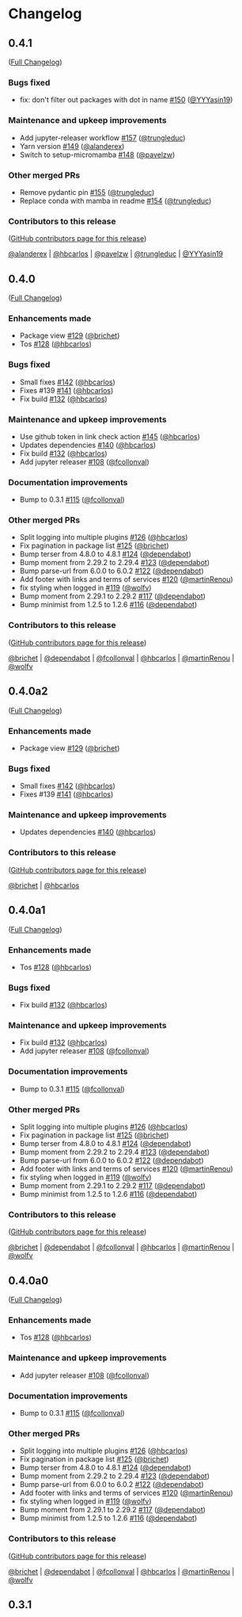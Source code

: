 # Changelog

<!-- <START NEW CHANGELOG ENTRY> -->

## 0.4.1

([Full Changelog](https://github.com/mamba-org/quetz-frontend/compare/v0.4.0...596aad034b8194c0a2b7166a9205876aff6bf9ad))

### Bugs fixed

- fix: don't filter out packages with dot in name [#150](https://github.com/mamba-org/quetz-frontend/pull/150) ([@YYYasin19](https://github.com/YYYasin19))

### Maintenance and upkeep improvements

- Add jupyter-releaser workflow [#157](https://github.com/mamba-org/quetz-frontend/pull/157) ([@trungleduc](https://github.com/trungleduc))
- Yarn version [#149](https://github.com/mamba-org/quetz-frontend/pull/149) ([@alanderex](https://github.com/alanderex))
- Switch to setup-micromamba [#148](https://github.com/mamba-org/quetz-frontend/pull/148) ([@pavelzw](https://github.com/pavelzw))

### Other merged PRs

- Remove pydantic pin [#155](https://github.com/mamba-org/quetz-frontend/pull/155) ([@trungleduc](https://github.com/trungleduc))
- Replace conda with mamba in readme [#154](https://github.com/mamba-org/quetz-frontend/pull/154) ([@trungleduc](https://github.com/trungleduc))

### Contributors to this release

([GitHub contributors page for this release](https://github.com/mamba-org/quetz-frontend/graphs/contributors?from=2023-03-01&to=2023-12-05&type=c))

[@alanderex](https://github.com/search?q=repo%3Amamba-org%2Fquetz-frontend+involves%3Aalanderex+updated%3A2023-03-01..2023-12-05&type=Issues) | [@hbcarlos](https://github.com/search?q=repo%3Amamba-org%2Fquetz-frontend+involves%3Ahbcarlos+updated%3A2023-03-01..2023-12-05&type=Issues) | [@pavelzw](https://github.com/search?q=repo%3Amamba-org%2Fquetz-frontend+involves%3Apavelzw+updated%3A2023-03-01..2023-12-05&type=Issues) | [@trungleduc](https://github.com/search?q=repo%3Amamba-org%2Fquetz-frontend+involves%3Atrungleduc+updated%3A2023-03-01..2023-12-05&type=Issues) | [@YYYasin19](https://github.com/search?q=repo%3Amamba-org%2Fquetz-frontend+involves%3AYYYasin19+updated%3A2023-03-01..2023-12-05&type=Issues)

<!-- <END NEW CHANGELOG ENTRY> -->

## 0.4.0

([Full Changelog](https://github.com/mamba-org/quetz-frontend/compare/v0.3.1...abd4ee329159777909ff709db9495dcb3c909fdb))

### Enhancements made

- Package view [#129](https://github.com/mamba-org/quetz-frontend/pull/129) ([@brichet](https://github.com/brichet))
- Tos [#128](https://github.com/mamba-org/quetz-frontend/pull/128) ([@hbcarlos](https://github.com/hbcarlos))

### Bugs fixed

- Small fixes [#142](https://github.com/mamba-org/quetz-frontend/pull/142) ([@hbcarlos](https://github.com/hbcarlos))
- Fixes #139 [#141](https://github.com/mamba-org/quetz-frontend/pull/141) ([@hbcarlos](https://github.com/hbcarlos))
- Fix build [#132](https://github.com/mamba-org/quetz-frontend/pull/132) ([@hbcarlos](https://github.com/hbcarlos))

### Maintenance and upkeep improvements

- Use github token in link check action [#145](https://github.com/mamba-org/quetz-frontend/pull/145) ([@hbcarlos](https://github.com/hbcarlos))
- Updates dependencies [#140](https://github.com/mamba-org/quetz-frontend/pull/140) ([@hbcarlos](https://github.com/hbcarlos))
- Fix build [#132](https://github.com/mamba-org/quetz-frontend/pull/132) ([@hbcarlos](https://github.com/hbcarlos))
- Add jupyter releaser [#108](https://github.com/mamba-org/quetz-frontend/pull/108) ([@fcollonval](https://github.com/fcollonval))

### Documentation improvements

- Bump to 0.3.1 [#115](https://github.com/mamba-org/quetz-frontend/pull/115) ([@fcollonval](https://github.com/fcollonval))

### Other merged PRs

- Split logging into multiple plugins [#126](https://github.com/mamba-org/quetz-frontend/pull/126) ([@hbcarlos](https://github.com/hbcarlos))
- Fix pagination in package list [#125](https://github.com/mamba-org/quetz-frontend/pull/125) ([@brichet](https://github.com/brichet))
- Bump terser from 4.8.0 to 4.8.1 [#124](https://github.com/mamba-org/quetz-frontend/pull/124) ([@dependabot](https://github.com/dependabot))
- Bump moment from 2.29.2 to 2.29.4 [#123](https://github.com/mamba-org/quetz-frontend/pull/123) ([@dependabot](https://github.com/dependabot))
- Bump parse-url from 6.0.0 to 6.0.2 [#122](https://github.com/mamba-org/quetz-frontend/pull/122) ([@dependabot](https://github.com/dependabot))
- Add footer with links and terms of services [#120](https://github.com/mamba-org/quetz-frontend/pull/120) ([@martinRenou](https://github.com/martinRenou))
- fix styling when logged in [#119](https://github.com/mamba-org/quetz-frontend/pull/119) ([@wolfv](https://github.com/wolfv))
- Bump moment from 2.29.1 to 2.29.2 [#117](https://github.com/mamba-org/quetz-frontend/pull/117) ([@dependabot](https://github.com/dependabot))
- Bump minimist from 1.2.5 to 1.2.6 [#116](https://github.com/mamba-org/quetz-frontend/pull/116) ([@dependabot](https://github.com/dependabot))

### Contributors to this release

([GitHub contributors page for this release](https://github.com/mamba-org/quetz-frontend/graphs/contributors?from=2022-03-31&to=2023-03-01&type=c))

[@brichet](https://github.com/search?q=repo%3Amamba-org%2Fquetz-frontend+involves%3Abrichet+updated%3A2022-03-31..2023-03-01&type=Issues) | [@dependabot](https://github.com/search?q=repo%3Amamba-org%2Fquetz-frontend+involves%3Adependabot+updated%3A2022-03-31..2023-03-01&type=Issues) | [@fcollonval](https://github.com/search?q=repo%3Amamba-org%2Fquetz-frontend+involves%3Afcollonval+updated%3A2022-03-31..2023-03-01&type=Issues) | [@hbcarlos](https://github.com/search?q=repo%3Amamba-org%2Fquetz-frontend+involves%3Ahbcarlos+updated%3A2022-03-31..2023-03-01&type=Issues) | [@martinRenou](https://github.com/search?q=repo%3Amamba-org%2Fquetz-frontend+involves%3AmartinRenou+updated%3A2022-03-31..2023-03-01&type=Issues) | [@wolfv](https://github.com/search?q=repo%3Amamba-org%2Fquetz-frontend+involves%3Awolfv+updated%3A2022-03-31..2023-03-01&type=Issues)

## 0.4.0a2

([Full Changelog](https://github.com/mamba-org/quetz-frontend/compare/@quetz-example/light-theme@0.4.0-alpha.1...ab869cf4c50b6c0fea0d4ba0549f815db4a81308))

### Enhancements made

- Package view [#129](https://github.com/mamba-org/quetz-frontend/pull/129) ([@brichet](https://github.com/brichet))

### Bugs fixed

- Small fixes [#142](https://github.com/mamba-org/quetz-frontend/pull/142) ([@hbcarlos](https://github.com/hbcarlos))
- Fixes #139 [#141](https://github.com/mamba-org/quetz-frontend/pull/141) ([@hbcarlos](https://github.com/hbcarlos))

### Maintenance and upkeep improvements

- Updates dependencies [#140](https://github.com/mamba-org/quetz-frontend/pull/140) ([@hbcarlos](https://github.com/hbcarlos))

### Contributors to this release

([GitHub contributors page for this release](https://github.com/mamba-org/quetz-frontend/graphs/contributors?from=2022-08-11&to=2023-03-01&type=c))

[@brichet](https://github.com/search?q=repo%3Amamba-org%2Fquetz-frontend+involves%3Abrichet+updated%3A2022-08-11..2023-03-01&type=Issues) | [@hbcarlos](https://github.com/search?q=repo%3Amamba-org%2Fquetz-frontend+involves%3Ahbcarlos+updated%3A2022-08-11..2023-03-01&type=Issues)

## 0.4.0a1

([Full Changelog](https://github.com/mamba-org/quetz-frontend/compare/v0.3.1...e2d3f97a28bb71ed6d806ed3f2a391ffc85e1360))

### Enhancements made

- Tos [#128](https://github.com/mamba-org/quetz-frontend/pull/128) ([@hbcarlos](https://github.com/hbcarlos))

### Bugs fixed

- Fix build [#132](https://github.com/mamba-org/quetz-frontend/pull/132) ([@hbcarlos](https://github.com/hbcarlos))

### Maintenance and upkeep improvements

- Fix build [#132](https://github.com/mamba-org/quetz-frontend/pull/132) ([@hbcarlos](https://github.com/hbcarlos))
- Add jupyter releaser [#108](https://github.com/mamba-org/quetz-frontend/pull/108) ([@fcollonval](https://github.com/fcollonval))

### Documentation improvements

- Bump to 0.3.1 [#115](https://github.com/mamba-org/quetz-frontend/pull/115) ([@fcollonval](https://github.com/fcollonval))

### Other merged PRs

- Split logging into multiple plugins [#126](https://github.com/mamba-org/quetz-frontend/pull/126) ([@hbcarlos](https://github.com/hbcarlos))
- Fix pagination in package list [#125](https://github.com/mamba-org/quetz-frontend/pull/125) ([@brichet](https://github.com/brichet))
- Bump terser from 4.8.0 to 4.8.1 [#124](https://github.com/mamba-org/quetz-frontend/pull/124) ([@dependabot](https://github.com/dependabot))
- Bump moment from 2.29.2 to 2.29.4 [#123](https://github.com/mamba-org/quetz-frontend/pull/123) ([@dependabot](https://github.com/dependabot))
- Bump parse-url from 6.0.0 to 6.0.2 [#122](https://github.com/mamba-org/quetz-frontend/pull/122) ([@dependabot](https://github.com/dependabot))
- Add footer with links and terms of services [#120](https://github.com/mamba-org/quetz-frontend/pull/120) ([@martinRenou](https://github.com/martinRenou))
- fix styling when logged in [#119](https://github.com/mamba-org/quetz-frontend/pull/119) ([@wolfv](https://github.com/wolfv))
- Bump moment from 2.29.1 to 2.29.2 [#117](https://github.com/mamba-org/quetz-frontend/pull/117) ([@dependabot](https://github.com/dependabot))
- Bump minimist from 1.2.5 to 1.2.6 [#116](https://github.com/mamba-org/quetz-frontend/pull/116) ([@dependabot](https://github.com/dependabot))

### Contributors to this release

([GitHub contributors page for this release](https://github.com/mamba-org/quetz-frontend/graphs/contributors?from=2022-03-31&to=2022-08-11&type=c))

[@brichet](https://github.com/search?q=repo%3Amamba-org%2Fquetz-frontend+involves%3Abrichet+updated%3A2022-03-31..2022-08-11&type=Issues) | [@dependabot](https://github.com/search?q=repo%3Amamba-org%2Fquetz-frontend+involves%3Adependabot+updated%3A2022-03-31..2022-08-11&type=Issues) | [@fcollonval](https://github.com/search?q=repo%3Amamba-org%2Fquetz-frontend+involves%3Afcollonval+updated%3A2022-03-31..2022-08-11&type=Issues) | [@hbcarlos](https://github.com/search?q=repo%3Amamba-org%2Fquetz-frontend+involves%3Ahbcarlos+updated%3A2022-03-31..2022-08-11&type=Issues) | [@martinRenou](https://github.com/search?q=repo%3Amamba-org%2Fquetz-frontend+involves%3AmartinRenou+updated%3A2022-03-31..2022-08-11&type=Issues) | [@wolfv](https://github.com/search?q=repo%3Amamba-org%2Fquetz-frontend+involves%3Awolfv+updated%3A2022-03-31..2022-08-11&type=Issues)

## 0.4.0a0

([Full Changelog](https://github.com/mamba-org/quetz-frontend/compare/v0.3.1...006cf4581e42abb124230a81e533592c358dd7be))

### Enhancements made

- Tos [#128](https://github.com/mamba-org/quetz-frontend/pull/128) ([@hbcarlos](https://github.com/hbcarlos))

### Maintenance and upkeep improvements

- Add jupyter releaser [#108](https://github.com/mamba-org/quetz-frontend/pull/108) ([@fcollonval](https://github.com/fcollonval))

### Documentation improvements

- Bump to 0.3.1 [#115](https://github.com/mamba-org/quetz-frontend/pull/115) ([@fcollonval](https://github.com/fcollonval))

### Other merged PRs

- Split logging into multiple plugins [#126](https://github.com/mamba-org/quetz-frontend/pull/126) ([@hbcarlos](https://github.com/hbcarlos))
- Fix pagination in package list [#125](https://github.com/mamba-org/quetz-frontend/pull/125) ([@brichet](https://github.com/brichet))
- Bump terser from 4.8.0 to 4.8.1 [#124](https://github.com/mamba-org/quetz-frontend/pull/124) ([@dependabot](https://github.com/dependabot))
- Bump moment from 2.29.2 to 2.29.4 [#123](https://github.com/mamba-org/quetz-frontend/pull/123) ([@dependabot](https://github.com/dependabot))
- Bump parse-url from 6.0.0 to 6.0.2 [#122](https://github.com/mamba-org/quetz-frontend/pull/122) ([@dependabot](https://github.com/dependabot))
- Add footer with links and terms of services [#120](https://github.com/mamba-org/quetz-frontend/pull/120) ([@martinRenou](https://github.com/martinRenou))
- fix styling when logged in [#119](https://github.com/mamba-org/quetz-frontend/pull/119) ([@wolfv](https://github.com/wolfv))
- Bump moment from 2.29.1 to 2.29.2 [#117](https://github.com/mamba-org/quetz-frontend/pull/117) ([@dependabot](https://github.com/dependabot))
- Bump minimist from 1.2.5 to 1.2.6 [#116](https://github.com/mamba-org/quetz-frontend/pull/116) ([@dependabot](https://github.com/dependabot))

### Contributors to this release

([GitHub contributors page for this release](https://github.com/mamba-org/quetz-frontend/graphs/contributors?from=2022-03-31&to=2022-08-11&type=c))

[@brichet](https://github.com/search?q=repo%3Amamba-org%2Fquetz-frontend+involves%3Abrichet+updated%3A2022-03-31..2022-08-11&type=Issues) | [@dependabot](https://github.com/search?q=repo%3Amamba-org%2Fquetz-frontend+involves%3Adependabot+updated%3A2022-03-31..2022-08-11&type=Issues) | [@fcollonval](https://github.com/search?q=repo%3Amamba-org%2Fquetz-frontend+involves%3Afcollonval+updated%3A2022-03-31..2022-08-11&type=Issues) | [@hbcarlos](https://github.com/search?q=repo%3Amamba-org%2Fquetz-frontend+involves%3Ahbcarlos+updated%3A2022-03-31..2022-08-11&type=Issues) | [@martinRenou](https://github.com/search?q=repo%3Amamba-org%2Fquetz-frontend+involves%3AmartinRenou+updated%3A2022-03-31..2022-08-11&type=Issues) | [@wolfv](https://github.com/search?q=repo%3Amamba-org%2Fquetz-frontend+involves%3Awolfv+updated%3A2022-03-31..2022-08-11&type=Issues)

## 0.3.1
